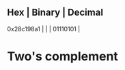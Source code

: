 
Hex | Binary | Decimal
-----------------------
0x28c198a1 | | 
 | 01110101 | 

# Two's complement



